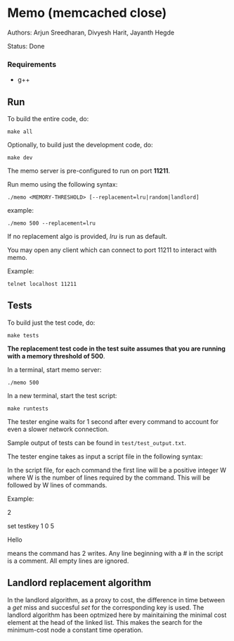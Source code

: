 # Memo (memcached close)


Authors: Arjun Sreedharan, Divyesh Harit, Jayanth Hegde

Status: Done


### Requirements

* g++


## Run

To build the entire code, do:

```
make all
```

Optionally, to build just the development code, do:

```
make dev
```

The memo server is pre-configured to run on port **11211**.

Run memo using the following syntax:

````
./memo <MEMORY-THRESHOLD> [--replacement=lru|random|landlord]
````

example:

```
./memo 500 --replacement=lru
````

If no replacement algo is provided, *lru* is run as default.

You may open any client which can connect to port 11211 to interact with memo.

Example:

```
telnet localhost 11211
```


## Tests

To build just the test code, do:

```
make tests
```

**The replacement test code in the test suite assumes that you are running with a memory threshold of 500**. 

In a terminal, start memo server:

```
./memo 500
```

In a new terminal, start the test script:

```
make runtests
````

The tester engine waits for 1 second after every command to account for even a slower network connection.

Sample output of tests can be found in `test/test_output.txt`.


The tester engine takes as input a script file in the following syntax:

In the script file, for each command the first line will be a positive integer W where W is the number of lines required by the command. This will be followed by W lines of commands.

Example:

2

set testkey 1 0 5

Hello

means the command has 2 writes. Any line beginning with a # in the script is a comment. All empty lines are ignored.

## Landlord replacement algorithm

In the landlord algorithm, as a proxy to cost, the difference in time between a *get* miss and succesful *set* for the corresponding key is used. The landlord algorithm has been optmized here by mainitaining the minimal cost element at the head of the linked list. This makes the search for the minimum-cost node a constant time operation.
